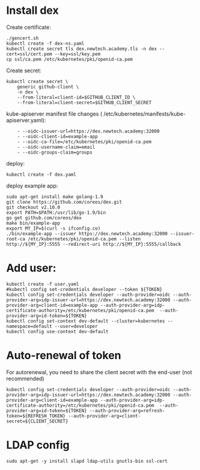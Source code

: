 # Install dex

Create certificate:
```
./gencert.sh
kubectl create -f dex-ns.yaml
kubectl create secret tls dex.newtech.academy.tls -n dex --cert=ssl/cert.pem --key=ssl/key.pem
cp ssl/ca.pem /etc/kubernetes/pki/openid-ca.pem
```

Create secret:
```
kubectl create secret \
    generic github-client \
    -n dex \
    --from-literal=client-id=$GITHUB_CLIENT_ID \
    --from-literal=client-secret=$GITHUB_CLIENT_SECRET
```

kube-apiserver manifest file changes ( /etc/kubernetes/manifests/kube-apiserver.yaml):
```
    - --oidc-issuer-url=https://dex.newtech.academy:32000
    - --oidc-client-id=example-app
    - --oidc-ca-file=/etc/kubernetes/pki/openid-ca.pem
    - --oidc-username-claim=email
    - --oidc-groups-claim=groups
```

deploy:
```
kubectl create -f dex.yaml
```

deploy example app:
```
sudo apt-get install make golang-1.9
git clone https://github.com/coreos/dex.git
git checkout v2.10.0
export PATH=$PATH:/usr/lib/go-1.9/bin
go get github.com/coreos/dex
make bin/example-app
export MY_IP=$(curl -s ifconfig.co)
./bin/example-app --issuer https://dex.newtech.academy:32000 --issuer-root-ca /etc/kubernetes/pki/openid-ca.pem --listen http://${MY_IP}:5555 --redirect-uri http://${MY_IP}:5555/callback
```

# Add user:
```
kubectl create -f user.yaml
#kubectl config set-credentials developer --token ${TOKEN}
kubectl config set-credentials developer --auth-provider=oidc --auth-provider-arg=idp-issuer-url=https://dex.newtech.academy:32000 --auth-provider-arg=client-id=example-app --auth-provider-arg=idp-certificate-authority=/etc/kubernetes/pki/openid-ca.pem  --auth-provider-arg=id-token=${TOKEN}
kubectl config set-context dev-default --cluster=kubernetes --namespace=default --user=developer
kubectl config use-context dev-default
```

# Auto-renewal of token
For autorenewal, you need to share the client secret with the end-user (not recommended)
```
kubectl config set-credentials developer --auth-provider=oidc --auth-provider-arg=idp-issuer-url=https://dex.newtech.academy:32000 --auth-provider-arg=client-id=example-app --auth-provider-arg=idp-certificate-authority=/etc/kubernetes/pki/openid-ca.pem  --auth-provider-arg=id-token=${TOKEN} --auth-provider-arg=refresh-token=${REFRESH_TOKEN} --auth-provider-arg=client-secret=${CLIENT_SECRET}
```

# LDAP config

```
sudo apt-get -y install slapd ldap-utils gnutls-bin ssl-cert
```

